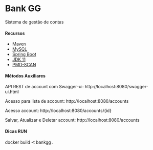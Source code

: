 
# Bank GG
Sistema de gestão de contas

#### Recursos

- [Maven](https://maven.apache.org/) 
- [MySQL](https://www.mysql.com/)
- [Spring Boot](https://start.spring.io/) 
- [JDK 11](https://www.oracle.com/java/technologies/javase-jdk11-downloads.html)
- [PMD-SCAN](https://pmd.github.io/)

#### Métodos Auxiliares

API REST de account com Swagger-ui: http://localhost:8080/swagger-ui.html

Acesso para lista de account: http://localhost:8080/accounts

Acesso account: http://localhost:8080/accounts/{id}

Salvar, Atualizar e Deletar account: http://localhost:8080/accounts

#### Dicas RUN

docker build -t bankgg .
 
 
